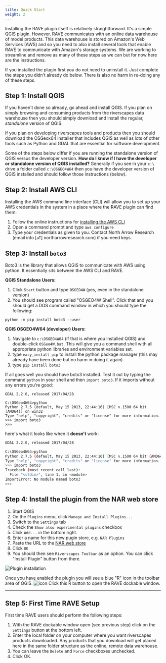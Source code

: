 ```yaml
---
title: Quick Start
weight: 2
---
```


Installing the RAVE plugin itself is relatively straightforward. It's a simple QGIS plugin. However, RAVE communicates with an online data warehouse of model products. This data warehouse is stored on Amazon's Web Services (AWS) and so you need to also install several tools that enable RAVE to communicate with Amazon's storage systems. We are working to streamline and remove as many of these steps as we can but for now here are the instructions.

If you installed the plugin first you do not need to uninstall it. Just complete the steps you didn't already do below. There is also no harm in re-doing any of these steps.



## Step 1: Install QGIS

If you haven't done so already, go ahead and install QGIS. If you plan on simply browsing and consuming products from the riverscapes data warehouse then you should simply download and install the regular, *standalone* version of QGIS.

If you plan on developing riverscapes tools and products then you should download the OSGeox64 installer that includes QGIS as well as lots of other tools such as Python and GDAL that are essential for software development.

Some of the steps below differ if you are running the standalone version of QGIS versus the developer version. **How do I know if I have the developer or standalone version of QGIS installed?** Generally if you see in your `c:\` drive a folder called `c:\OSGEO4W64` then you have the developer version of QGIS installed and should follow those instructions (below).




## Step 2: Install AWS CLI

Installing the AWS command line interface (CLI) will allow you to set up your AWS credentials in the system in a place where the RAVE plugin can find them:

1. Follow the online instructions for [installing the AWS CLI](http://docs.aws.amazon.com/cli/latest/userguide/installing.html)
2. Open a command prompt and type `aws configure`
3. Type your credentials as given to you. Contact North Arrow Research (email info [`aT`] northarrowresearch.com) if you need keys.



## Step 3: Install `boto3`

Boto3 is the library that allows QGIS to communicate with AWS using python. It essentially sits between the AWS CLI and RAVE.

**QGIS Standalone Users:**

1. Click `Start` button and type `OSGEO4W` (yes, even in the standalone version)
2. You should see program called "OSGEO4W Shell". Click that and you should get a DOS command window in which you should type the following:

```
python -m pip install boto3 --user
```



**QGIS OSGEO4W64 (developer) Users:**

1. Navigate to `c:\OSGEO4W64` (if that is where you installed QGIS) and double-click `OSGeo4W.bat`. This will give you a command shell with all appropriate python libraries and environment variables set.
2. type `easy_install pip` to install the python package manager (this may already have been done but no harm in doing it again).
3. type `pip install boto3` 

If all goes well you should have boto3 installed. Test it out by typing the command `python` in your shell and then `import boto3`. If it imports without any errors you're good:

```
GDAL 2.2.0, released 2017/04/28

C:\OSGeo4W64>python
Python 2.7.5 (default, May 15 2013, 22:44:16) [MSC v.1500 64 bit (AMD64)] on win32
Type "help", "copyright", "credits" or "license" for more information.
>>> import boto3
>>>
```

here's what it looks like when it **doesn't** work:

```bash
GDAL 2.2.0, released 2017/04/28

C:\OSGeo4W64>python
Python 2.7.5 (default, May 15 2013, 22:44:16) [MSC v.1500 64 bit (AMD64)] on win32
Type "help", "copyright", "credits" or "license" for more information.
>>> import boto3
Traceback (most recent call last):
  File "<stdin>", line 1, in <module>
ImportError: No module named boto3
>>>
```



## Step 4: Install the plugin from the NAR web store

1. Start QGIS
2. On the `Plugins` menu, click `Manage and Install Plugins...`
3. Switch to the `Settings` tab
4. Check the `Show also experimental plugins` checkbox
5. Click `Add...` in the bottom right.
6. Enter a name for this new pugin store, e.g. `NAR Plugins` 
7. Paste the URL to the [NAR web store](http://riverscapes.northarrowresearch.com/plugins.xml)
8. Click  `OK`
9. You should then see `Riverscapes Toolbar` as an option. You can click "Install Plugin" button from there. 

![Plugin installation]({{site.baseurl}}/assets/images/plugin_management.png)

Once you have enabled the plugin you will see a blue "R" icon in the toolbar area of QGIS. ![icon]({{site.baseurl}}/assets/images/toolbar_icon.png) Click this R button to open the RAVE dockable window.

----------

## Step 5: First Time RAVE Setup

First time RAVE users should perform the following steps:

1. With the RAVE dockable window open (see previous step) click on the `Settings` button at the bottom left. 
2. Enter the local folder on your computer where you want riverscapes products downloaded. Any products that you download will get placed here in the same folder structure as the online, remote data warehouse.
3. You can leave the `Delete` and `Force` checkboxes unchecked.
4. Click OK.